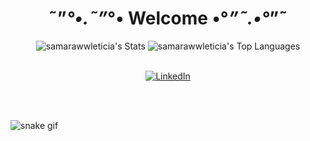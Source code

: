 <div align="center">

# ˜”*°•.˜”*°• Welcome •°*”˜.•°*”˜


</div>

<div align="center">
  <img src="https://github-readme-stats.vercel.app/api?username=samarawwleticia&theme=jolly&show_icons=true&hide_border=false&count_private=true" alt="samarawwleticia's Stats" />


  <img src="https://github-readme-stats.vercel.app/api/top-langs/?username=samarawwleticia&theme=jolly&show_icons=true&hide_border=false&layout=compact" alt="samarawwleticia's Top Languages" />
</div><br>


<div align="center">

[![LinkedIn](https://img.shields.io/badge/LinkedIn-0077B5?style=for-the-badge&logo=linkedin&logoColor=white)](www.linkedin.com/in/samara-letícia-8442b2207)

</div><br><br>

![snake gif](https://github.com/samarawwleticia/samarawwleticia/blob/output/snake.svg)

